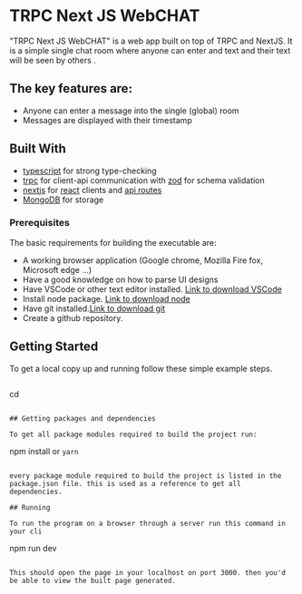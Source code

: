 # TRPC Next JS WebCHAT

"TRPC Next JS WebCHAT" is a web app built on top of TRPC and NextJS. It is a simple single chat room where anyone can enter and text and their text will be seen by others .

## The key features are:

- Anyone can enter a message into the single (global) room
- Messages are displayed with their timestamp

## Built With

- [typescript](https://www.typescriptlang.org/) for strong type-checking
- [trpc](https://trpc.io/) for client-api communication with [zod](https://github.com/colinhacks/zod) for schema validation
- [nextjs](https://nextjs.org/) for [react](https://reactjs.org/) clients and [api routes](https://nextjs.org/docs/api-routes/introduction)
- [MongoDB](https://www.mongodb.com/) for storage

### Prerequisites

The basic requirements for building the executable are:

- A working browser application (Google chrome, Mozilla Fire fox, Microsoft edge ...)
- Have a good knowledge on how to parse UI designs
- Have VSCode or other text editor installed. [Link to download VSCode](https://code.visualstudio.com/download)
- Install node package. [Link to download node](https://nodejs.org/en/download/)
- Have git installed.[Link to download git](https://git-scm.com/downloads)
- Create a github repository.

## Getting Started

To get a local copy up and running follow these simple example steps.

```

```

cd <Your-Build-Directory>

```

## Getting packages and dependencies

To get all package modules required to build the project run:

```

npm install or `yarn`

```

every package module required to build the project is listed in the package.json file. this is used as a reference to get all dependencies.

## Running

To run the program on a browser through a server run this command in your cli

```

npm run dev

```

This should open the page in your localhost on port 3000. then you'd be able to view the built page generated.


```
